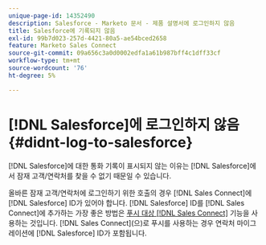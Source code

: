 ```yaml
---
unique-page-id: 14352490
description: Salesforce - Marketo 문서 - 제품 설명서에 로그인하지 않음
title: Salesforce에 기록되지 않음
exl-id: 99b7d023-257d-4421-80a5-ae54bced2658
feature: Marketo Sales Connect
source-git-commit: 09a656c3a0d0002edfa1a61b987bff4c1dff33cf
workflow-type: tm+mt
source-wordcount: '76'
ht-degree: 5%

---
```


# [!DNL Salesforce]에 로그인하지 않음 {#didnt-log-to-salesforce}

[!DNL Salesforce]에 대한 통화 기록이 표시되지 않는 이유는 [!DNL Salesforce]에서 잠재 고객/연락처를 찾을 수 없기 때문일 수 있습니다.

올바른 잠재 고객/연락처에 로그인하기 위한 호출의 경우 [!DNL Sales Connect]에 [!DNL Salesforce] ID가 있어야 합니다. [!DNL Salesforce] ID를 [!DNL Sales Connect]에 추가하는 가장 좋은 방법은 [푸시 대상 [!DNL Sales Connect]](/help/marketo/product-docs/marketo-sales-connect/crm/salesforce-customization/push-to-sales-connect.md) 기능을 사용하는 것입니다. [!DNL Sales Connect]&#x200B;(으)로 푸시를 사용하는 경우 연락처 마이그레이션에 [!DNL Salesforce] ID가 포함됩니다.
